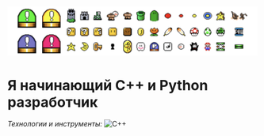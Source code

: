 ![Header](https://github.com/Nahodsah/Nahodsah/blob/main/assets/git-photo.png)

# Я начинающий C++ и Python разработчик

_Технологии и инструменты:_
![C++](https://img.shields.io/badge/-С++-0E5E6F?style=for-the-badge&logo=C%2b%2b)
